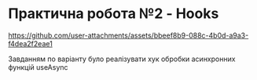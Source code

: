 # Практична робота №2 - Hooks

https://github.com/user-attachments/assets/bbeef8b9-088c-4b0d-a9a3-f4dea2f2eae1

Завданням по варіанту було реалізувати хук обробки асинхронних функцій useAsync
